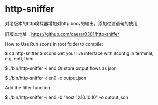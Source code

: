 # http-sniffer
对老版本的http嗅探器增加对http body的输出，添加过滤语句的使用  

旧版本地址：https://github.com/caesar0301/http-sniffer  

How to Use
Run scons in root folder to compile:

$ cd http-sniffer
$ scons
Get your live interface with ifconfig in terminal, e.g. en0, then

$ ./bin/http-sniffer -i en0
Or store output flows as json

$ ./bin/http-sniffer -i en0 -o output.json

Add the filter function

$ ./bin/http-sniffer  -i en0  -b  "host 10.10.10.10"  -o  output.json



